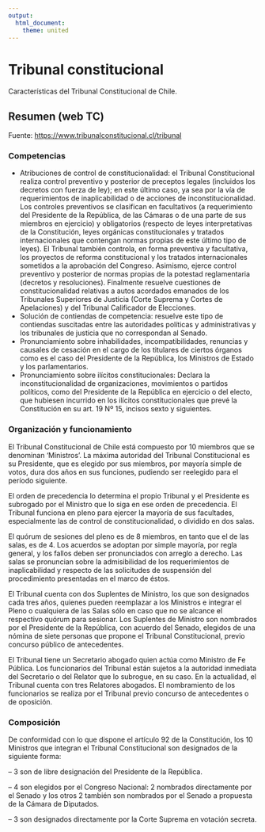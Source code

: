 ```yaml
---
output: 
  html_document: 
    theme: united
---
```

# Tribunal constitucional
Características del Tribunal Constitucional de Chile.

## Resumen (web TC)
Fuente: https://www.tribunalconstitucional.cl/tribunal

### Competencias
* Atribuciones de control de constitucionalidad: el Tribunal Constitucional realiza control preventivo y posterior de preceptos legales (incluidos los decretos con fuerza de ley); en este último caso, ya sea por la vía de requerimientos de inaplicabilidad o de acciones de inconstitucionalidad. Los controles preventivos se clasifican en facultativos (a requerimiento del Presidente de la República, de las Cámaras o de una parte de sus miembros en ejercicio) y obligatorios (respecto de leyes interpretativas de la Constitución, leyes orgánicas constitucionales y tratados internacionales que contengan normas propias de este último tipo de leyes). El Tribunal también controla, en forma preventiva y facultativa, los proyectos de reforma constitucional y los tratados internacionales sometidos a la aprobación del Congreso. Asimismo, ejerce control preventivo y posterior de normas propias de la potestad reglamentaria (decretos y resoluciones). Finalmente resuelve cuestiones de constitucionalidad relativas a autos acordados emanados de los Tribunales Superiores de Justicia (Corte Suprema y Cortes de Apelaciones) y del Tribunal Calificador de Elecciones.
* Solución de contiendas de competencia: resuelve este tipo de contiendas suscitadas entre las autoridades políticas y administrativas y los tribunales de justicia que no correspondan al Senado.
* Pronunciamiento sobre inhabilidades, incompatibilidades, renuncias y causales de cesación en el cargo de los titulares de ciertos órganos como es el caso del Presidente de la República, los Ministros de Estado y los parlamentarios.
* Pronunciamiento sobre ilícitos constitucionales: Declara la inconstitucionalidad de organizaciones, movimientos o partidos políticos, como del Presidente de la República en ejercicio o del electo, que hubiesen incurrido en los ilícitos constitucionales que prevé la Constitución en su art. 19 Nº 15, incisos sexto y siguientes.

### Organización y funcionamiento
El Tribunal Constitucional de Chile está compuesto por 10 miembros que se denominan ‘Ministros’. La máxima autoridad del Tribunal Constitucional es su Presidente, que es elegido por sus miembros, por mayoría simple de votos, dura dos años en sus funciones, pudiendo ser reelegido para el período siguiente.

El orden de precedencia lo determina el propio Tribunal y el Presidente es subrogado por el Ministro que lo siga en ese orden de precedencia. El Tribunal funciona en pleno para ejercer la mayoría de sus facultades, especialmente las de control de constitucionalidad, o dividido en dos salas.

El quórum de sesiones del pleno es de 8 miembros, en tanto que el de las salas, es de 4. Los acuerdos se adoptan por simple mayoría, por regla general, y los fallos deben ser pronunciados con arreglo a derecho. Las salas se pronuncian sobre la admisibilidad de los requerimientos de inaplicabilidad y respecto de las solicitudes de suspensión del procedimiento presentadas en el marco de éstos.

El Tribunal cuenta con dos Suplentes de Ministro, los que son designados cada tres años, quienes pueden reemplazar a los Ministros e integrar el Pleno o cualquiera de las Salas sólo en caso que no se alcance el respectivo quórum para sesionar. Los Suplentes de Ministro son nombrados por el Presidente de la República, con acuerdo del Senado, elegidos de una nómina de siete personas que propone el Tribunal Constitucional, previo concurso público de antecedentes.

El Tribunal tiene un Secretario abogado quien actúa como Ministro de Fe Pública. Los funcionarios del Tribunal están sujetos a la autoridad inmediata del Secretario o del Relator que lo subrogue, en su caso. En la actualidad, el Tribunal cuenta con tres Relatores abogados. El nombramiento de los funcionarios se realiza por el Tribunal previo concurso de antecedentes o de oposición.

### Composición
De conformidad con lo que dispone el artículo 92 de la Constitución, los 10 Ministros que integran el Tribunal Constitucional son designados de la siguiente forma:

– 3 son de libre designación del Presidente de la República.

– 4 son elegidos por el Congreso Nacional: 2 nombrados directamente por el Senado y los otros 2 también son nombrados por el Senado a propuesta de la Cámara de Diputados.

– 3 son designados directamente por la Corte Suprema en votación secreta.